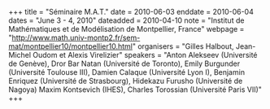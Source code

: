 +++
title = "Séminaire M.A.T."
date = 2010-06-03
enddate = 2010-06-04
dates = "June 3 - 4, 2010"
dateadded = 2010-04-10
note = "Institut de Mathématiques et de Modélisation de Montpellier, France"
webpage = "http://www.math.univ-montp2.fr/sem-mat/montpellier10/montpellier10.html"
organisers = "Gilles Halbout, Jean-Michel Oudom et Alexis Virelizier"
speakers = "Anton Alekseev (Université de Genève),
Dror Bar Natan (Université de Toronto),
Emily Burgunder (Université Toulouse III),
Damien Calaque (Université Lyon I),
Benjamin Enriquez (Université de Strasbourg),
Hidekazu Furusho (Université de Nagoya)
Maxim Kontsevich (IHES), Charles Torossian (Université Paris VII)"
+++

